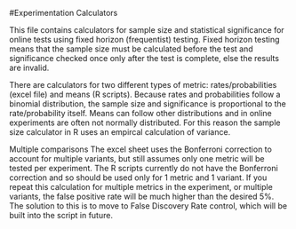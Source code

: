 #Experimentation Calculators

This file contains calculators for sample size and statistical significance for online tests using fixed horizon (frequentist) testing. 
Fixed horizon testing means that the sample size must be calculated before the test and significance checked once only after the test is complete, else the results are invalid.

There are calculators for two different types of metric: rates/probabilities (excel file) and  means (R scripts). 
Because rates and probabilities follow a binomial distribution, the sample size and significance is proportional to the rate/probability itself. Means can follow other distributions and in online experiments are often not normally distributed. 
For this reason the sample size calculator in R uses an empircal calculation of variance. 

Multiple comparisons
The excel sheet uses the Bonferroni correction to account for multiple variants, but still assumes only one metric will be tested per experiment. 
The R scripts currently do not have the Bonferroni correction and so should be used only for 1 metric and 1 variant. 
If you repeat this calculation for multiple metrics in the experiment, or multiple variants, the false positive rate will be much higher than the desired 5%.
The solution to this is to move to False Discovery Rate control, which will be built into the script in future.
